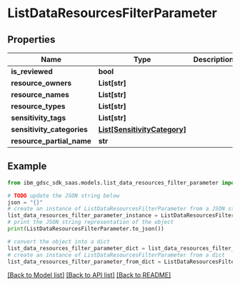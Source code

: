 # ListDataResourcesFilterParameter


## Properties

Name | Type | Description | Notes
------------ | ------------- | ------------- | -------------
**is_reviewed** | **bool** |  | [optional] 
**resource_owners** | **List[str]** |  | [optional] 
**resource_names** | **List[str]** |  | [optional] 
**resource_types** | **List[str]** |  | [optional] 
**sensitivity_tags** | **List[str]** |  | [optional] 
**sensitivity_categories** | [**List[SensitivityCategory]**](SensitivityCategory.md) |  | [optional] 
**resource_partial_name** | **str** |  | [optional] 

## Example

```python
from ibm_gdsc_sdk_saas.models.list_data_resources_filter_parameter import ListDataResourcesFilterParameter

# TODO update the JSON string below
json = "{}"
# create an instance of ListDataResourcesFilterParameter from a JSON string
list_data_resources_filter_parameter_instance = ListDataResourcesFilterParameter.from_json(json)
# print the JSON string representation of the object
print(ListDataResourcesFilterParameter.to_json())

# convert the object into a dict
list_data_resources_filter_parameter_dict = list_data_resources_filter_parameter_instance.to_dict()
# create an instance of ListDataResourcesFilterParameter from a dict
list_data_resources_filter_parameter_from_dict = ListDataResourcesFilterParameter.from_dict(list_data_resources_filter_parameter_dict)
```
[[Back to Model list]](../README.md#documentation-for-models) [[Back to API list]](../README.md#documentation-for-api-endpoints) [[Back to README]](../README.md)


